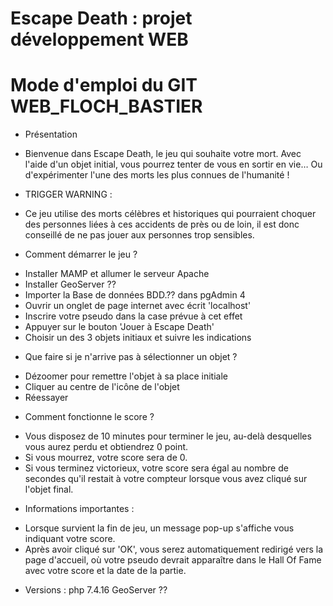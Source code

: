 # Escape Death : projet développement WEB

# Mode d'emploi du GIT WEB_FLOCH_BASTIER

* Présentation
- Bienvenue dans Escape Death, le jeu qui souhaite votre mort. Avec l'aide d'un objet initial, vous pourrez tenter de vous en sortir en vie… Ou d'expérimenter l'une des morts les plus connues de l'humanité !

* TRIGGER WARNING :
- Ce jeu utilise des morts célèbres et historiques qui pourraient choquer des personnes liées à ces accidents de près ou de loin, il est donc conseillé de ne pas jouer aux personnes trop sensibles.

* Comment démarrer le jeu ?
- Installer MAMP et allumer le serveur Apache
- Installer GeoServer ??
- Importer la Base de données BDD.?? dans pgAdmin 4
- Ouvrir un onglet de page internet avec écrit 'localhost'
- Inscrire votre pseudo dans la case prévue à cet effet
- Appuyer sur le bouton 'Jouer à Escape Death'
- Choisir un des 3 objets initiaux et suivre les indications

* Que faire si je n'arrive pas à sélectionner un objet ?
- Dézoomer pour remettre l'objet à sa place initiale
- Cliquer au centre de l'icône de l'objet
- Réessayer

* Comment fonctionne le score ?
- Vous disposez de 10 minutes pour terminer le jeu, au-delà desquelles vous aurez perdu et obtiendrez 0 point.
- Si vous mourrez, votre score sera de 0.
- Si vous terminez victorieux, votre score sera égal au nombre de secondes qu'il restait à votre compteur lorsque vous avez cliqué sur l'objet final.

* Informations importantes :
- Lorsque survient la fin de jeu, un message pop-up s'affiche vous indiquant votre score.
- Après avoir cliqué sur 'OK', vous serez automatiquement redirigé vers la page d'accueil, où votre pseudo devrait apparaître dans le Hall Of Fame avec votre score et la date de la partie.

* Versions :
php 7.4.16
GeoServer ??